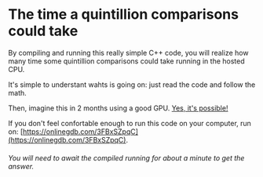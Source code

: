 # The time a quintillion comparisons could take
By compiling and running this really simple C++ code, you will realize how many time some quintillion comparisons could take running in the hosted CPU.

It's simple to understant wahts is going on: just read the code and follow the math.

Then, imagine this in 2 months using a good GPU. <ins>Yes, it's possible!</ins>

If you don't feel confortable enough to run this code on your computer, run on: [https://onlinegdb.com/3FBxSZpqC](https://onlinegdb.com/3FBxSZpqC).

###### You will need to await the compiled running for about a minute to get the answer.
